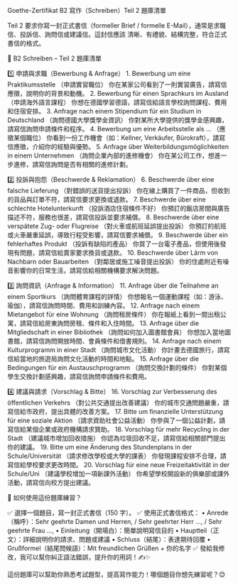 Goethe-Zertifikat B2 寫作（Schreiben）Teil 2 題庫清單

Teil 2 要求你寫一封正式書信（formeller Brief / formelle E-Mail），通常是求職信、投訴信、詢問信或建議信。這封信應該 清晰、有禮貌、結構完整，符合正式書信的格式。

📌 B2 Schreiben – Teil 2 題庫清單

1️⃣ 申請與求職（Bewerbung & Anfrage）
	1.	Bewerbung um eine Praktikumsstelle
（申請實習職位）
你在某家公司看到了一則實習廣告，請寫信應徵，說明你的背景和動機。
	2.	Bewerbung für einen Sprachkurs im Ausland
（申請海外語言課程）
你想在德國學習德語，請寫信給語言學校詢問課程、費用和住宿安排。
	3.	Anfrage nach einem Stipendium für ein Studium in Deutschland
（詢問德國大學獎學金資訊）
你對某所大學提供的獎學金感興趣，請寫信詢問申請條件和程序。
	4.	Bewerbung um eine Arbeitsstelle als …
（應徵某個職位）
你看到一份工作機會（如：Kellner, Verkäufer, Bürokraft），請寫信應徵，介紹你的經驗與優勢。
	5.	Anfrage über Weiterbildungsmöglichkeiten in einem Unternehmen
（詢問企業內部的進修機會）
你在某公司工作，想進一步進修，請寫信詢問是否有相關的進修計劃。

2️⃣ 投訴與抱怨（Beschwerde & Reklamation）
	6.	Beschwerde über eine falsche Lieferung
（對錯誤的送貨提出投訴）
你在線上購買了一件商品，但收到的貨品與訂單不符，請寫信要求更換或退款。
	7.	Beschwerde über eine schlechte Hotelunterkunft
（投訴酒店住宿條件不好）
你預訂的飯店房間與廣告描述不符，服務也很差，請寫信投訴並要求補償。
	8.	Beschwerde über eine verspätete Zug- oder Flugreise
（對火車或航班延誤提出投訴）
你預訂的航班或火車嚴重延誤，導致行程受影響，請寫信要求補償。
	9.	Beschwerde über ein fehlerhaftes Produkt
（投訴有缺陷的產品）
你買了一台電子產品，但使用後發現有問題，請寫信給賣家要求換貨或退款。
	10.	Beschwerde über Lärm von Nachbarn oder Bauarbeiten
（對鄰居或施工噪音提出投訴）
你的住處附近有噪音影響你的日常生活，請寫信給相關機構要求解決問題。

3️⃣ 詢問資訊（Anfrage & Information）
	11.	Anfrage über die Teilnahme an einem Sportkurs
（詢問體育課程的詳情）
你想報名一個運動課程（如：游泳、瑜伽），請寫信詢問時間、費用和訓練內容。
	12.	Anfrage nach einem Mietangebot für eine Wohnung
（詢問租房條件）
你在報紙上看到一間出租公寓，請寫信給房東詢問房租、條件和入住時間。
	13.	Anfrage über die Mitgliedschaft in einer Bibliothek
（詢問如何加入圖書館會員）
你想加入當地圖書館，請寫信詢問開放時間、會員條件和借書規則。
	14.	Anfrage nach einem Kulturprogramm in einer Stadt
（詢問城市文化活動）
你計畫去德國旅行，請寫信給當地的旅遊局詢問文化活動的時間和地點。
	15.	Anfrage über die Bedingungen für ein Austauschprogramm
（詢問交換計劃的條件）
你對某個學生交換計劃感興趣，請寫信詢問申請條件和費用。

4️⃣ 建議與請求（Vorschlag & Bitte）
	16.	Vorschlag zur Verbesserung des öffentlichen Verkehrs
（對公共交通提出改善建議）
你的城市交通問題嚴重，請寫信給市政府，提出具體的改善方案。
	17.	Bitte um finanzielle Unterstützung für eine soziale Aktion
（請求資助社會公益活動）
你參與了一個公益計劃，請寫信給某個企業或政府機構請求贊助。
	18.	Vorschlag für mehr Recycling in der Stadt
（建議城市增加回收措施）
你認為垃圾回收不足，請寫信給相關部門提出你的建議。
	19.	Bitte um eine Änderung des Stundenplans in der Schule/Universität
（請求修改學校或大學的課表）
你發現課程安排不合理，請寫信給學校要求更改時間。
	20.	Vorschlag für eine neue Freizeitaktivität in der Schule/Uni
（建議學校增加一項新課外活動）
你希望學校開設新的俱樂部或課外活動，請寫信向校方提出建議。

📌 如何使用這份題庫練習？

✅ 選擇一個題目，寫一封正式書信（150 字）。
✅ 使用正式書信格式：
	•	Anrede（稱呼）：Sehr geehrte Damen und Herren, / Sehr geehrter Herr …, / Sehr geehrte Frau …,
	•	Einleitung（開場白）：簡單說明寫信目的
	•	Hauptteil（正文）：詳細說明你的請求、問題或建議
	•	Schluss（結尾）：表達期待回覆
	•	Grußformel（結尾問候語）：Mit freundlichen Grüßen + 你的名字
✅ 發給我修改，我可以幫你糾正語法錯誤，提升你的用詞！✍️✨

這份題庫可以幫助你熟悉考試題型，提高寫作能力！哪個題目你想先練習呢？😊